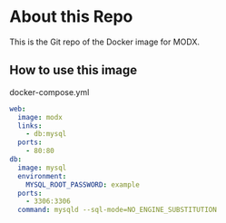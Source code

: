 # About this Repo

This is the Git repo of the Docker image for MODX.

## How to use this image
docker-compose.yml
```yml
web:
  image: modx
  links:
    - db:mysql
  ports:
    - 80:80
db:
  image: mysql
  environment:
    MYSQL_ROOT_PASSWORD: example
  ports:
    - 3306:3306
  command: mysqld --sql-mode=NO_ENGINE_SUBSTITUTION
```
